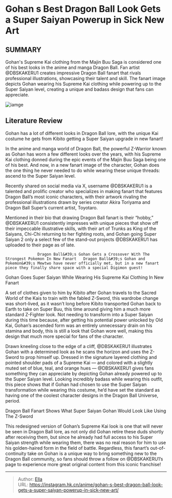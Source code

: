 # Gohan s Best Dragon Ball Look Gets a Super Saiyan Powerup in Sick New Art


## SUMMARY 



  Gohan&#39;s Supreme Kai clothing from the Majin Buu Saga is considered one of his best looks in the anime and manga Dragon Ball.   Fan artist @DBSKAKERU1 creates impressive Dragon Ball fanart that rivals professional illustrations, showcasing their talent and skill.   The fanart image depicts Gohan wearing his Supreme Kai clothing while powering up to the Super Saiyan level, creating a unique and badass design that fans can appreciate.  

![iamge](https://static1.srcdn.com/wordpress/wp-content/uploads/2024/01/gohan-in-kai-clothing.jpg)

## Literature Review

Gohan has a lot of different looks in Dragon Ball lore, with the unique Kai costume he gets from Kibito getting a Super Saiyan upgrade in new fanart!




In the anime and manga world of Dragon Ball, the powerful Z-Warrior known as Gohan has worn a few different looks over the years, with his Supreme Kai clothing donned during the epic events of the Majin Buu Saga being one of his best. And now, in a new fanart image of the character, Gohan does the one thing he never needed to do while wearing these unique threads: ascend to the Super Saiyan level.




Recently shared on social media via X, username @DBSKAKERU1 is a talented and prolific creator who specializes in making fanart that features Dragon Ball’s most iconic characters, with their artwork rivaling the professional illustrations drawn by series creator Akira Toriyama and Dragon Ball Super’s current artist, Toyotaro.


 

Mentioned in their bio that drawing Dragon Ball fanart is their “hobby,” @DBSKAKERU1 consistently impresses with unique pieces that show off their impeccable illustrative skills, with their art of Trunks as King of the Saiyans, Chi-Chi returning to her fighting roots, and Gohan going Super Saiyan 2 only a select few of the stand-out projects @DBSKAKERU1 has uploaded to their page as of late.

                  Dragon Ball&#39;s Gohan Gets a Crossover With The Strongest Pokemon In New Fanart   Dragon Ball&#39;s Gohan and Pokemon&#39;s Mewtwo have never officially met, but in a new fanart piece they finally share space with a special Digimon guest!   





 Gohan Goes Super Saiyan While Wearing His Supreme Kai Clothing In New Fanart 
          

A set of clothes given to him by Kibito after Gohan travels to the Sacred World of the Kais to train with the fabled Z-Sword, this wardrobe change was short-lived, as it wasn’t long before Kibito transported Gohan back to Earth to take on Super Buu, this time around giving him a much more standard Z-Fighter look. Not needing to transform into a Super Saiyan during this time because, after getting his potential power unlocked by Old Kai, Gohan’s ascended form was an entirely unnecessary drain on his stamina and body, this is still a look that Gohan wore well, making this design that much more special for fans of the character.

Drawn kneeling close to the edge of a cliff, @DBSKAKERU1 illustrates Gohan with a determined look as he scans the horizon and uses the Z-Sword to prop himself up. Dressed in the signature layered clothing and pointed shoulder pads of a Supreme Kai — and colored with a slightly muted set of blue, teal, and orange hues — @DBSKAKERU1 gives fans something they can appreciate by depicting Gohan already powered up to the Super Saiyan level. Looking incredibly badass while wearing this outfit, this piece shows that if Gohan had chosen to use the Super Saiyan transformation while wearing this costume, he’d have set the standard as having one of the coolest character designs in the Dragon Ball Universe, period.






 Dragon Ball Fanart Shows What Super Saiyan Gohan Would Look Like Using The Z-Sword 
          

This redesigned version of Gohan’s Supreme Kai look is one that will never be seen in Dragon Ball lore, as not only did Gohan retire these duds shortly after receiving them, but since he already had full access to his Super Saiyan strength while wearing them, there was no real reason for him to use his golden-haired form in the field of battle. Regardless, this fanart’s out-of-continuity take on Gohan is a unique way to bring something new to the Dragon Ball community, so fans should throw a follow on @DBSKAKERU1’s page to experience more great original content from this iconic franchise!



---

> Author: [Ella](https://instagram.hk.cn/)  
> URL: https://instagram.hk.cn/anime/gohan-s-best-dragon-ball-look-gets-a-super-saiyan-powerup-in-sick-new-art/  

